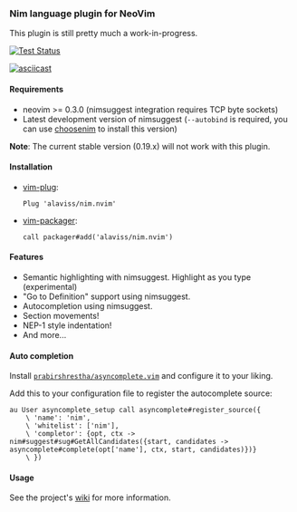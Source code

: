 ### Nim language plugin for NeoVim

This plugin is still pretty much a work-in-progress.

[![Test Status](https://travis-ci.com/alaviss/nim.nvim.svg?branch=master)](https://travis-ci.com/alaviss/nim.nvim)

[![asciicast](https://asciinema.org/a/223646.svg)](https://asciinema.org/a/223646)

#### Requirements

- neovim >= 0.3.0 (nimsuggest integration requires TCP byte sockets)
- Latest development version of nimsuggest (`--autobind` is required, you can
  use [choosenim] to install this version)

**Note**: The current stable version (0.19.x) will not work with this plugin.

#### Installation

- [vim-plug]:

      Plug 'alaviss/nim.nvim'

- [vim-packager]:

      call packager#add('alaviss/nim.nvim')

#### Features

- Semantic highlighting with nimsuggest. Highlight as you type (experimental)
- "Go to Definition" support using nimsuggest.
- Autocompletion using nimsuggest.
- Section movements!
- NEP-1 style indentation!
- And more...

#### Auto completion

Install [`prabirshrestha/asyncomplete.vim`][0] and configure it to your liking.

Add this to your configuration file to register the autocomplete source:

```vim
au User asyncomplete_setup call asyncomplete#register_source({
    \ 'name': 'nim',
    \ 'whitelist': ['nim'],
    \ 'completor': {opt, ctx -> nim#suggest#sug#GetAllCandidates({start, candidates -> asyncomplete#complete(opt['name'], ctx, start, candidates)})}
    \ })
```

#### Usage

See the project's [wiki][1] for more information.

[0]: https://github.com/prabirshrestha/asyncomplete.vim
[1]: https://github.com/alaviss/nim.nvim/wiki
[choosenim]: https://github.com/dom96/choosenim
[vim-packager]: https://github.com/kristijanhusak/vim-packager
[vim-plug]: https://github.com/junegunn/vim-plug
